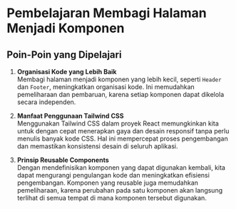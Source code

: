 # Pembelajaran Membagi Halaman Menjadi Komponen

## Poin-Poin yang Dipelajari

1. **Organisasi Kode yang Lebih Baik**  
   Membagi halaman menjadi komponen yang lebih kecil, seperti `Header` dan `Footer`, meningkatkan organisasi kode. Ini memudahkan pemeliharaan dan pembaruan, karena setiap komponen dapat dikelola secara independen.

2. **Manfaat Penggunaan Tailwind CSS**  
   Menggunakan Tailwind CSS dalam proyek React memungkinkan kita untuk dengan cepat menerapkan gaya dan desain responsif tanpa perlu menulis banyak kode CSS. Hal ini mempercepat proses pengembangan dan memastikan konsistensi desain di seluruh aplikasi.

3. **Prinsip Reusable Components**  
   Dengan mendefinisikan komponen yang dapat digunakan kembali, kita dapat mengurangi pengulangan kode dan meningkatkan efisiensi pengembangan. Komponen yang reusable juga memudahkan pemeliharaan, karena perubahan pada satu komponen akan langsung terlihat di semua tempat di mana komponen tersebut digunakan.
